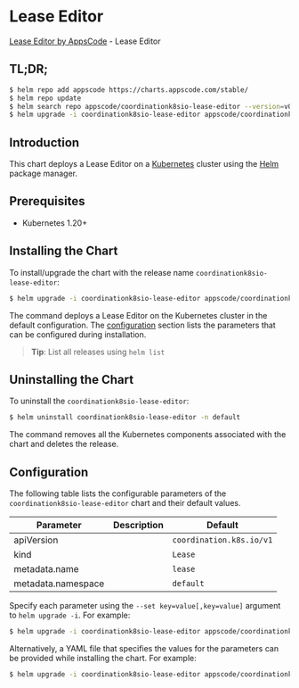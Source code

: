 # Lease Editor

[Lease Editor by AppsCode](https://appscode.com) - Lease Editor

## TL;DR;

```bash
$ helm repo add appscode https://charts.appscode.com/stable/
$ helm repo update
$ helm search repo appscode/coordinationk8sio-lease-editor --version=v0.27.0
$ helm upgrade -i coordinationk8sio-lease-editor appscode/coordinationk8sio-lease-editor -n default --create-namespace --version=v0.27.0
```

## Introduction

This chart deploys a Lease Editor on a [Kubernetes](http://kubernetes.io) cluster using the [Helm](https://helm.sh) package manager.

## Prerequisites

- Kubernetes 1.20+

## Installing the Chart

To install/upgrade the chart with the release name `coordinationk8sio-lease-editor`:

```bash
$ helm upgrade -i coordinationk8sio-lease-editor appscode/coordinationk8sio-lease-editor -n default --create-namespace --version=v0.27.0
```

The command deploys a Lease Editor on the Kubernetes cluster in the default configuration. The [configuration](#configuration) section lists the parameters that can be configured during installation.

> **Tip**: List all releases using `helm list`

## Uninstalling the Chart

To uninstall the `coordinationk8sio-lease-editor`:

```bash
$ helm uninstall coordinationk8sio-lease-editor -n default
```

The command removes all the Kubernetes components associated with the chart and deletes the release.

## Configuration

The following table lists the configurable parameters of the `coordinationk8sio-lease-editor` chart and their default values.

|     Parameter      | Description |               Default               |
|--------------------|-------------|-------------------------------------|
| apiVersion         |             | <code>coordination.k8s.io/v1</code> |
| kind               |             | <code>Lease</code>                  |
| metadata.name      |             | <code>lease</code>                  |
| metadata.namespace |             | <code>default</code>                |


Specify each parameter using the `--set key=value[,key=value]` argument to `helm upgrade -i`. For example:

```bash
$ helm upgrade -i coordinationk8sio-lease-editor appscode/coordinationk8sio-lease-editor -n default --create-namespace --version=v0.27.0 --set apiVersion=coordination.k8s.io/v1
```

Alternatively, a YAML file that specifies the values for the parameters can be provided while
installing the chart. For example:

```bash
$ helm upgrade -i coordinationk8sio-lease-editor appscode/coordinationk8sio-lease-editor -n default --create-namespace --version=v0.27.0 --values values.yaml
```
